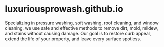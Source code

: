 # luxuriousprowash.github.io
Specializing in pressure washing, soft washing, roof cleaning, and window cleaning, we use safe and effective methods to remove dirt, mold, mildew, and stains without causing damage. Our goal is to restore curb appeal, extend the life of your property, and leave every surface spotless. 
